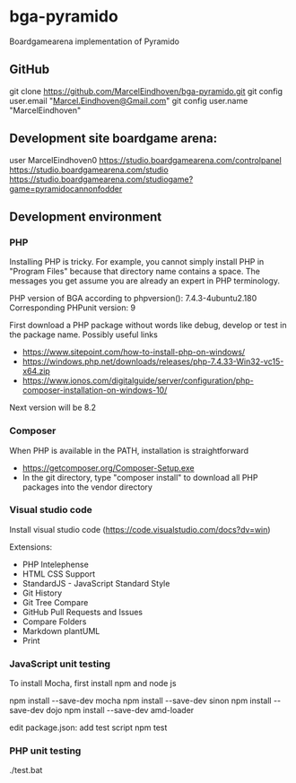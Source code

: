 # bga-pyramido
Boardgamearena implementation of Pyramido

## GitHub
git clone https://github.com/MarcelEindhoven/bga-pyramido.git
git config user.email "Marcel.Eindhoven@Gmail.com"
git config user.name "MarcelEindhoven"

## Development site boardgame arena:
user MarcelEindhoven0
https://studio.boardgamearena.com/controlpanel
https://studio.boardgamearena.com/studio
https://studio.boardgamearena.com/studiogame?game=pyramidocannonfodder

## Development environment
### PHP
Installing PHP is tricky. For example, you cannot simply install PHP in "Program Files" because that directory name contains a space.
The messages you get assume you are already an expert in PHP terminology.

PHP version of BGA according to phpversion(): 7.4.3-4ubuntu2.180
Corresponding PHPunit version: 9


First download a PHP package without words like debug, develop or test in the package name. Possibly useful links
- https://www.sitepoint.com/how-to-install-php-on-windows/
- https://windows.php.net/downloads/releases/php-7.4.33-Win32-vc15-x64.zip
- https://www.ionos.com/digitalguide/server/configuration/php-composer-installation-on-windows-10/

Next version will be 8.2

### Composer
When PHP is available in the PATH, installation is straightforward
- https://getcomposer.org/Composer-Setup.exe
- In the git directory, type "composer install" to download all PHP packages into the vendor directory

### Visual studio code
Install visual studio code (https://code.visualstudio.com/docs?dv=win)

Extensions:
- PHP Intelephense 
- HTML CSS Support
- StandardJS - JavaScript Standard Style
- Git History
- Git Tree Compare
- GitHub Pull Requests and Issues
- Compare Folders
- Markdown plantUML
- Print

### JavaScript unit testing
To install Mocha, first install npm and node js

npm install --save-dev mocha
npm install --save-dev sinon
npm install --save-dev dojo
npm install --save-dev amd-loader

edit package.json: add test script
npm test

### PHP unit testing
./test.bat
